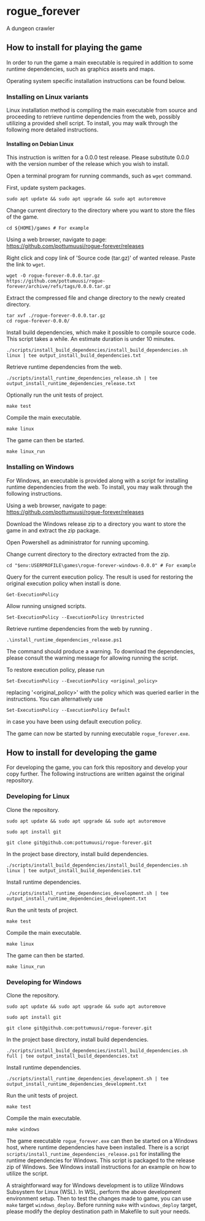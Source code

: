 # rogue_forever
A dungeon crawler

## How to install for playing the game

In order to run the game a main executable is required in addition to some
runtime dependencies, such as graphics assets and maps.

Operating system specific installation instructions can be found below.

### Installing on Linux variants
Linux installation method is compiling the main executable from source and
proceeding to retrieve runtime dependencies from the web, possibly
utilizing a provided shell script. To install, you may walk through the
following more detailed instructions.

#### Installing on Debian Linux
This instruction is written for a 0.0.0 test release. Please substitute 0.0.0
with the version number of the release which you wish to install.

Open a terminal program for running commands, such as `wget` command.

First, update system packages.
```
sudo apt update && sudo apt upgrade && sudo apt autoremove
```

Change current directory to the directory where you want to store the files
of the game.
```
cd ${HOME}/games # For example
```

Using a web browser, navigate to page:
https://github.com/pottumuusi/rogue-forever/releases

Right click and copy link of 'Source code (tar.gz)' of wanted release. Paste
the link to `wget`.
```
wget -O rogue-forever-0.0.0.tar.gz https://github.com/pottumuusi/rogue-forever/archive/refs/tags/0.0.0.tar.gz
```

Extract the compressed file and change directory to the newly created directory.
```
tar xvf ./rogue-forever-0.0.0.tar.gz
cd rogue-forever-0.0.0/
```

Install build dependencies, which make it possible to compile source code.
This script takes a while. An estimate duration is under 10 minutes.
```
./scripts/install_build_dependencies/install_build_dependencies.sh linux | tee output_install_build_dependencies.txt
```

Retrieve runtime dependencies from the web.
```
./scripts/install_runtime_dependencies_release.sh | tee output_install_runtime_dependencies_release.txt
```

Optionally run the unit tests of project.
```
make test
```

Compile the main executable.
```
make linux
```

The game can then be started.
```
make linux_run
```

### Installing on Windows
For Windows, an executable is provided along with a script for installing
runtime dependencies from the web. To install, you may walk through the
following instructions.

Using a web browser, navigate to page:
https://github.com/pottumuusi/rogue-forever/releases

Download the Windows release zip to a directory you want to store the game in
and extract the zip package.

Open Powershell as administrator for running upcoming.

Change current directory to the directory extracted from the zip.
```
cd "$env:USERPROFILE\games\rogue-forever-windows-0.0.0" # For example
```

Query for the current execution policy. The result is used for restoring the
original execution policy when install is done.
```
Get-ExecutionPolicy
```

Allow running unsigned scripts.
```
Set-ExecutionPolicy --ExecutionPolicy Unrestricted
```

Retrieve runtime dependencies from the web by running .
```
.\install_runtime_dependencies_release.ps1
```
The command should produce a warning. To download the dependencies, please
consult the warning message for allowing running the script.

To restore execution policy, please run
```
Set-ExecutionPolicy --ExecutionPolicy <original_policy>
```
replacing '<original_policy>' with the policy which was queried earlier in the
instructions. You can alternatively use
```
Set-ExecutionPolicy --ExecutionPolicy Default
```
in case you have been using default execution policy.

The game can now be started by running executable `rogue_forever.exe`.

## How to install for developing the game
For developing the game, you can fork this repository and develop your copy
further. The following instructions are written against the original
repository.

### Developing for Linux
Clone the repository.
```
sudo apt update && sudo apt upgrade && sudo apt autoremove
```
```
sudo apt install git
```
```
git clone git@github.com:pottumuusi/rogue-forever.git
```

In the project base directory, install build dependencies.
```
./scripts/install_build_dependencies/install_build_dependencies.sh linux | tee output_install_build_dependencies.txt
```

Install runtime dependencies.
```
./scripts/install_runtime_dependencies_development.sh | tee output_install_runtime_dependencies_development.txt
```

Run the unit tests of project.
```
make test
```

Compile the main executable.
```
make linux
```

The game can then be started.
```
make linux_run
```

### Developing for Windows
Clone the repository.
```
sudo apt update && sudo apt upgrade && sudo apt autoremove
```
```
sudo apt install git
```
```
git clone git@github.com:pottumuusi/rogue-forever.git
```

In the project base directory, install build dependencies.
```
./scripts/install_build_dependencies/install_build_dependencies.sh full | tee output_install_build_dependencies.txt
```

Install runtime dependencies.
```
./scripts/install_runtime_dependencies_development.sh | tee output_install_runtime_dependencies_development.txt
```

Run the unit tests of project.
```
make test
```

Compile the main executable.
```
make windows
```

The game executable `rogue_forever.exe` can then be started on a Windows host,
where runtime dependencies have been installed. There is a script
`scripts/install_runtime_dependencies_release.ps1` for installing the runtime
dependencies for Windows. This script is packaged to the release zip of Windows.
See Windows install instructions for an example on how to utilize the script.

A straightforward way for Windows development is to utilize Windows Subsystem
for Linux (WSL). In WSL, perform the above development environment setup. Then
to test the changes made to game, you can use `make` target `windows_deploy`.
Before running `make` with `windows_deploy` target, please modify the deploy
destination path in Makefile to suit your needs.
